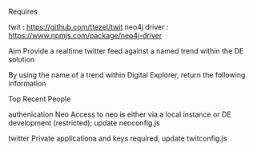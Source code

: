

Requires

twit : https://github.com/ttezel/twit
neo4j driver : https://www.npmjs.com/package/neo4j-driver


Aim 
Provide a realtime twitter feed against a named trend within the DE solution

By using the name of a trend within Digital Explorer, return the following information

Top
Recent
People

authenication 
Neo 
Access to neo is either via a local instance or DE development (restricted); update neoconfig.js

twitter
Private applicationa and keys required, update twitconfig.js
